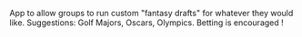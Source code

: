 App to allow groups to run custom "fantasy drafts" for whatever they would like. Suggestions: Golf Majors, Oscars, Olympics. Betting is encouraged ! 